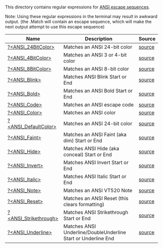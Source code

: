 This directory contains regular expressions for [ANSI escape sequences](https://en.wikipedia.org/wiki/ANSI_escape_code).

Note:  Using these regular expressions in the terminal may result in awkward output.  (the .Match will contain an escape sequence, which will make the next output attempt to use this escape sequence)


|Name                                            |Description                                                  |Source                                  |
|------------------------------------------------|-------------------------------------------------------------|----------------------------------------|
|[?<ANSI_24BitColor>](24BitColor.regex.txt)      |Matches an ANSI 24-bit color                                 |[source](24BitColor.regex.source.ps1)   |
|[?<ANSI_4BitColor>](4BitColor.regex.txt)        |Matches an ANSI 3 or 4-bit color                             |[source](4BitColor.regex.source.ps1)    |
|[?<ANSI_8BitColor>](8BitColor.regex.txt)        |Matches an ANSI 8-bit color                                  |[source](8BitColor.regex.source.ps1)    |
|[?<ANSI_Blink>](Blink.regex.txt)                |Matches ANSI Blink Start or End                              |[source](Blink.regex.source.ps1)        |
|[?<ANSI_Bold>](Bold.regex.txt)                  |Matches an ANSI Bold Start or End                            |[source](Bold.regex.source.ps1)         |
|[?<ANSI_Code>](Code.regex.txt)                  |Matches an ANSI escape code                                  |[source](Code.regex.source.ps1)         |
|[?<ANSI_Color>](Color.regex.txt)                |Matches an ANSI color                                        |[source](Color.regex.source.ps1)        |
|[?<ANSI_DefaultColor>](DefaultColor.regex.txt)  |Matches an ANSI 24-bit color                                 |[source](DefaultColor.regex.source.ps1) |
|[?<ANSI_Faint>](Faint.regex.txt)                |Matches an ANSI Faint (aka dim) Start or End                 |[source](Faint.regex.source.ps1)        |
|[?<ANSI_Hide>](Hide.regex.txt)                  |Matches ANSI Hide (aka conceal) Start or End                 |[source](Hide.regex.source.ps1)         |
|[?<ANSI_Invert>](Invert.regex.txt)              |Matches ANSI Invert Start or End                             |[source](Invert.regex.source.ps1)       |
|[?<ANSI_Italic>](Italic.regex.txt)              |Matches ANSI Italic Start or End                             |[source](Italic.regex.source.ps1)       |
|[?<ANSI_Note>](Note.regex.txt)                  |Matches an ANSI VT520 Note                                   |[source](Note.regex.source.ps1)         |
|[?<ANSI_Reset>](Reset.regex.txt)                |Matches an ANSI Reset (this clears formatting)               |[source](Reset.regex.source.ps1)        |
|[?<ANSI_Strikethrough>](Strikethrough.regex.txt)|Matches ANSI Strikethrough Start or End                      |[source](Strikethrough.regex.source.ps1)|
|[?<ANSI_Underline>](Underline.regex.txt)        |Matches ANSI Underline/DoubleUnderline Start or Underline End|[source](Underline.regex.source.ps1)    |


